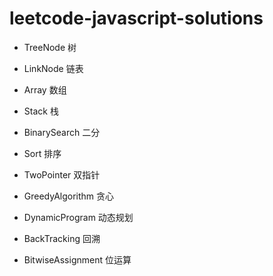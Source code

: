 # leetcode-javascript-solutions

- TreeNode 树
- LinkNode 链表
- Array 数组
- Stack 栈

- BinarySearch 二分
- Sort 排序
- TwoPointer 双指针
- GreedyAlgorithm 贪心
- DynamicProgram 动态规划
- BackTracking 回溯
- BitwiseAssignment 位运算
